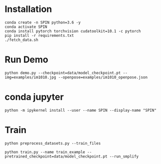 # Installation
```
conda create -n SPIN python=3.6 -y
conda activate SPIN
conda install pytorch torchvision cudatoolkit=10.1 -c pytorch
pip install -r requirements.txt
./fetch_data.sh
```

# Run Demo
```
python demo.py --checkpoint=data/model_checkpoint.pt --img=examples/im1010.jpg --openpose=examples/im1010_openpose.json
```

# conda jupyter
```
python -m ipykernel install --user --name SPIN --display-name "SPIN"
```

# Train
```
python preprocess_datasets.py --train_files

python train.py --name train_example --pretrained_checkpoint=data/model_checkpoint.pt --run_smplify
```

<!-- cdflib 代替　spacepy -->